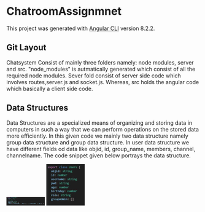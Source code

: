 # ChatroomAssignmnet

This project was generated with [Angular CLI](https://github.com/angular/angular-cli) version 8.2.2.

## Git Layout
 Chatsystem Consist of mainly three folders namely: node modules, server and src. "node_modules" is autmatically generated which consist of all the required node modules. Sever fold consist of server side code which involves routes,server.js and socket.js. Whereas, src holds the angular code which basically a client side code.

 ## Data Structures
 Data Structures are a specialized means of organizing and storing data in computers in such a way that we can perform operations on the stored data more efficiently. In this given code we mainly two data structure namely group data structure and group data structure. In user data structure we have different fields od data like 
 objid, id, group_name, members, channel, channelname. The code snippet given below portrays the data structure.

 <img src="images/data_structure_group.JPG" width="100">
 <img src="images/data_structure_user.JPG" width="100">
 

